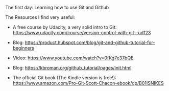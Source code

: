The first day: Learning how to use Git and Github

The Resources I find very useful:
- A free course by Udacity, a very solid intro to Git: https://www.udacity.com/course/version-control-with-git--ud123
- Blog: https://product.hubspot.com/blog/git-and-github-tutorial-for-beginners
- Video: https://www.youtube.com/watch?v=0fKg7e37bQE
- Blog: https://kbroman.org/github_tutorial/pages/init.html

- The official Git book (The Kindle version is free!): https://www.amazon.com/Pro-Git-Scott-Chacon-ebook/dp/B01ISNIKES
